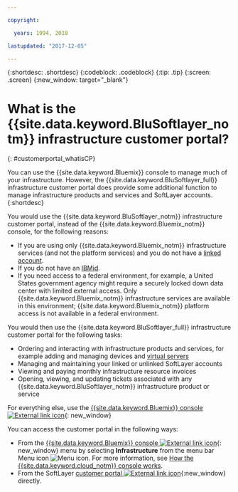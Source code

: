 ```yaml
---

copyright:

  years: 1994, 2018

lastupdated: "2017-12-05"

---
```


{:shortdesc: .shortdesc}
{:codeblock: .codeblock}
{:tip: .tip}
{:screen: .screen}
{:new_window: target="_blank"}


# What is the {{site.data.keyword.BluSoftlayer_notm}} infrastructure customer portal?
{: #customerportal_whatisCP}

You can use the {{site.data.keyword.Bluemix}} console to manage much of your infrastructure.  However, the {{site.data.keyword.BluSoftlayer_full}} infrastructure customer portal does provide some additional function to manage infrastructure products and services and SoftLayer accounts.
{:shortdesc}

You would use the {{site.data.keyword.BluSoftlayer_notm}} infrastructure customer portal, instead of the {{site.data.keyword.Bluemix_notm}} console, for the following reasons:
  * If you are using only {{site.data.keyword.Bluemix_notm}} infrastructure services (and not the platform services) and you do not have a [linked account](/docs/cloud-platform/accounts/softlayerlink.html#link_user_accounts).
  * If you do not have an [IBMid](/docs/admin/softlayerlink.html#switching-to-ibmid).
  * If you need access to a federal environment, for example, a United States government agency might require a securely locked down data center with limited external access. Only {{site.data.keyword.Bluemix_notm}} infrastructure services are available in this environment; {{site.data.keyword.Bluemix_notm}} platform access is not available in a federal environment.

You would then use the {{site.data.keyword.BluSoftlayer_full}} infrastructure customer portal for the following tasks:
  * Ordering and interacting with infrastructure products and services, for example adding and managing devices and [virtual servers](/docs/vsi/vsi_index.html#getting-started-with-virtual-servers)
  * Managing and maintaining your linked or unlinked SoftLayer accounts
  * Viewing and paying monthly infrastructure resource invoices
  * Opening, viewing, and updating tickets associated with any {{site.data.keyword.BluSoftlayer_notm}} infrastructure product or service

For everything else, use the [{{site.data.keyword.Bluemix}} console ![External link icon](../icons/launch-glyph.svg)](https://console.bluemix.net){: new_window}

You can access the customer portal in the following ways:
* From the [{{site.data.keyword.Bluemix}} console ![External link icon](../icons/launch-glyph.svg)](https://console.bluemix.net){: new_window} menu by selecting **Infrastructure** from the menu bar Menu icon ![Menu icon](../icons/icon_hamburger.svg).  For more information, see [How the {{site.data.keyword.cloud_notm}} console works](/docs/overview/ui.html#ui).
* From the SoftLayer [customer portal ![External link icon](../icons/launch-glyph.svg)](https://control.softlayer.com/){:new_window} directly.
